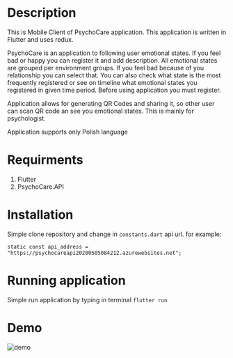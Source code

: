 # Description
This is Mobile Client of PsychoCare application. This application is written in Flutter and uses redux.

PsychoCare is an application to following user emotional states. If you feel bad or happy you can register it and add description. All emotional states are grouped per environment groups. If you feel bad because of you relationship you can select that. You can also check what state is the most frequently registered or see on timeline what emotional states you registered in given time period. Before using application you must register.

Application allows for generating QR Codes and sharing it, so other user can scan QR code an see you emotional states. This is mainly for psychologist.

Application supports only Polish language

# Requirments

1. Flutter
2. PsychoCare.API

# Installation
Simple clone repository and change in `constants.dart` api url.
for example: 
```
static const api_address = "https://psychocareapi20200505084212.azurewebsites.net";
```

# Running application
Simple run application by typing in terminal `flutter run`

# Demo
![demo](https://github.com/gtteamamxx/PsychoCare.Client/blob/master/gif.gif)
